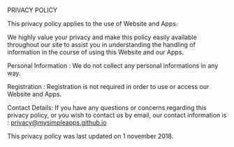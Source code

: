 PRIVACY POLICY

This privacy policy applies to the use of Website and Apps.

We highly value your privacy and make this policy easily available throughout our site to assist you in understanding the handling of information in the course of using this Website and our Apps. 

Personal Information :
We do not collect any personal informations in any way.

Registration :
Registration is not required in order to use or access our Website and Apps.

Contact Details:
If you have any questions or concerns regarding this privacy policy, or you wish to contact us by email, our contact information is : privacy@mysimpleapps.github.io

This privacy policy was last updated on 1 november 2018.
